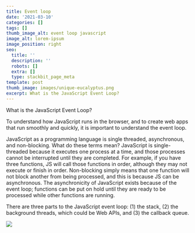 ```yaml
---
title: Event loop
date: '2021-03-10'
categories: []
tags: []
thumb_image_alt: event loop javascript
image_alt: lorem-ipsum
image_position: right
seo:
  title: ''
  description: ''
  robots: []
  extra: []
  type: stackbit_page_meta
template: post
thumb_image: images/unique-eucalyptus.png
excerpt: What is the JavaScript Event Loop?
---
```

What is the JavaScript Event Loop?

To understand how JavaScript runs in the browser, and to create web apps that run smoothly and quickly, it is important to understand the event loop.

JavaScript as a programming language is single threaded, asynchronous, and non-blocking. What do these terms mean? JavaScript is single-threaded because it executes one process at a time, and those processes cannot be interrupted until they are completed. For example, if you have three functions, JS will call those functions in order, although they may not execute or finish in order. Non-blocking simply means that one function will not block another from being processed, and this is because JS can be asynchronous. The asynchronicity of JavaScript exists because of the event loop; functions can be put on hold until they are ready to be processed while other functions are running.

There are three parts to the JavaScript event loop: (1) the stack, (2) the background threads, which could be Web APIs, and (3) the callback queue.

![](/images/unique-eucalyptus.png)
